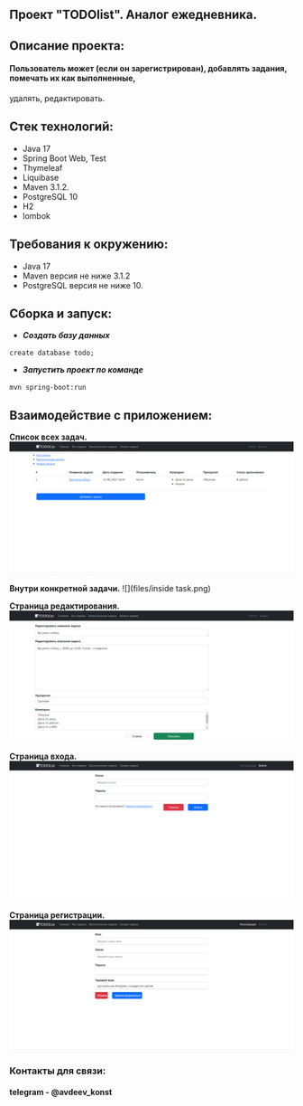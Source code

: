 ## Проект "TODOlist". Аналог ежедневника.


## Описание проекта: 
#### Пользователь может (если он зарегистрирован), добавлять задания, помечать их как выполненные, 
удалять, редактировать.

## Стек технологий:
- Java 17
- Spring Boot Web, Test
- Thymeleaf
- Liquibase
- Maven 3.1.2.
- PostgreSQL 10
- H2
- lombok

## Требования к окружению:
- Java 17
- Maven версия не ниже 3.1.2
- PostgreSQL версия не ниже 10.

## Сборка и запуск:
- ___Cоздать базу данных___

 ```  
create database todo;
```
- ___Запустить проект по команде___
``` 
mvn spring-boot:run
```

## Взаимодействие с приложением:

**Список всех задач.**
![](files/alltasks.png)

**Внутри конкретной задачи.**
![](files/inside task.png)

**Страница редактирования.**
![](files/update.png)

**Страница входа.**
![](files/login.png)

**Страница регистрации.**
![](files/registration.png)

### Контакты для связи: 
#### telegram - @avdeev_konst